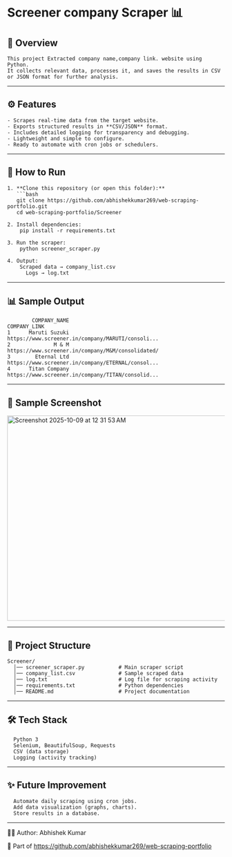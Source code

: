 # Screener company Scraper 📊

## 📌 Overview
    This project Extracted company name,company link. website using Python.  
    It collects relevant data, processes it, and saves the results in CSV or JSON format for further analysis.

---

## ⚙️ Features
    - Scrapes real-time data from the target website.  
    - Exports structured results in **CSV/JSON** format.  
    - Includes detailed logging for transparency and debugging.  
    - Lightweight and simple to configure.  
    - Ready to automate with cron jobs or schedulers.

---

## 🚀 How to Run

    1. **Clone this repository (or open this folder):**
       ```bash
       git clone https://github.com/abhishekkumar269/web-scraping-portfolio.git
       cd web-scraping-portfolio/Screener
    
    2. Install dependencies:
        pip install -r requirements.txt
    
    3. Run the scraper:
        python screener_scraper.py
    
    4. Output:
        Scraped data → company_list.csv
          Logs → log.txt

---

## 📊 Sample Output

            COMPANY_NAME                                       COMPANY_LINK
    1      Maruti Suzuki  https://www.screener.in/company/MARUTI/consoli...
    2              M & M  https://www.screener.in/company/M&M/consolidated/
    3        Eternal Ltd  https://www.screener.in/company/ETERNAL/consol...
    4      Titan Company  https://www.screener.in/company/TITAN/consolid...
        

---
## 📸 Sample Screenshot

<img width="505" height="475" alt="Screenshot 2025-10-09 at 12 31 53 AM" src="https://github.com/user-attachments/assets/10b2f226-a15f-4990-9847-e16e62dea858" />


---
## 📂 Project Structure
      
    Screener/
      │── screener_scraper.py           # Main scraper script
      │── company_list.csv              # Sample scraped data
      │── log.txt                       # Log file for scraping activity
      │── requirements.txt              # Python dependencies
      │── README.md                     # Project documentation
---

## 🛠️ Tech Stack

      Python 3
      Selenium, BeautifulSoup, Requests  
      CSV (data storage)
      Logging (activity tracking)

---
## ✨ Future Improvement

      Automate daily scraping using cron jobs.
      Add data visualization (graphs, charts).
      Store results in a database.

---
👨‍💻 Author: Abhishek Kumar

  🔗 Part of https://github.com/abhishekkumar269/web-scraping-portfolio
